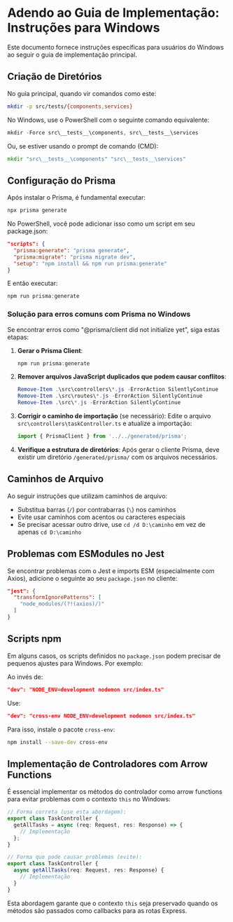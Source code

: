 # Adendo ao Guia de Implementação: Instruções para Windows

Este documento fornece instruções específicas para usuários do Windows ao seguir o guia de implementação principal.

## Criação de Diretórios

No guia principal, quando vir comandos como este:

```bash
mkdir -p src/tests/{components,services}
```

No Windows, use o PowerShell com o seguinte comando equivalente:

```powershell
mkdir -Force src\__tests__\components, src\__tests__\services
```

Ou, se estiver usando o prompt de comando (CMD):

```cmd
mkdir "src\__tests__\components" "src\__tests__\services"
```

## Configuração do Prisma

Após instalar o Prisma, é fundamental executar:

```bash
npx prisma generate
```

No PowerShell, você pode adicionar isso como um script em seu package.json:

```json
"scripts": {
  "prisma:generate": "prisma generate",
  "prisma:migrate": "prisma migrate dev",
  "setup": "npm install && npm run prisma:generate"
}
```

E então executar:

```powershell
npm run prisma:generate
```

### Solução para erros comuns com Prisma no Windows

Se encontrar erros como "@prisma/client did not initialize yet", siga estas etapas:

1. **Gerar o Prisma Client**:
   ```powershell
   npm run prisma:generate
   ```

2. **Remover arquivos JavaScript duplicados que podem causar conflitos**:
   ```powershell
   Remove-Item .\src\controllers\*.js -ErrorAction SilentlyContinue
   Remove-Item .\src\routes\*.js -ErrorAction SilentlyContinue
   Remove-Item .\src\*.js -ErrorAction SilentlyContinue
   ```

3. **Corrigir o caminho de importação** (se necessário):
   Edite o arquivo `src\controllers\taskController.ts` e atualize a importação:
   ```typescript
   import { PrismaClient } from '../../generated/prisma';
   ```

4. **Verifique a estrutura de diretórios**:
   Após gerar o cliente Prisma, deve existir um diretório `/generated/prisma/` com os arquivos necessários.

## Caminhos de Arquivo

Ao seguir instruções que utilizam caminhos de arquivo:

- Substitua barras (`/`) por contrabarras (`\`) nos caminhos
- Evite usar caminhos com acentos ou caracteres especiais
- Se precisar acessar outro drive, use `cd /d D:\caminho` em vez de apenas `cd D:\caminho`

## Problemas com ESModules no Jest

Se encontrar problemas com o Jest e imports ESM (especialmente com Axios), adicione o seguinte ao seu `package.json` no cliente:

```json
"jest": {
  "transformIgnorePatterns": [
    "node_modules/(?!(axios)/)"
  ]
}
```

## Scripts npm

Em alguns casos, os scripts definidos no `package.json` podem precisar de pequenos ajustes para Windows. Por exemplo:

Ao invés de:
```json
"dev": "NODE_ENV=development nodemon src/index.ts"
```

Use:
```json
"dev": "cross-env NODE_ENV=development nodemon src/index.ts"
```

Para isso, instale o pacote `cross-env`:
```bash
npm install --save-dev cross-env
```

## Implementação de Controladores com Arrow Functions

É essencial implementar os métodos do controlador como arrow functions para evitar problemas com o contexto `this` no Windows:

```typescript
// Forma correta (use esta abordagem):
export class TaskController {
  getAllTasks = async (req: Request, res: Response) => {
    // Implementação
  };
}

// Forma que pode causar problemas (evite):
export class TaskController {
  async getAllTasks(req: Request, res: Response) {
    // Implementação
  }
}
```

Esta abordagem garante que o contexto `this` seja preservado quando os métodos são passados como callbacks para as rotas Express.
